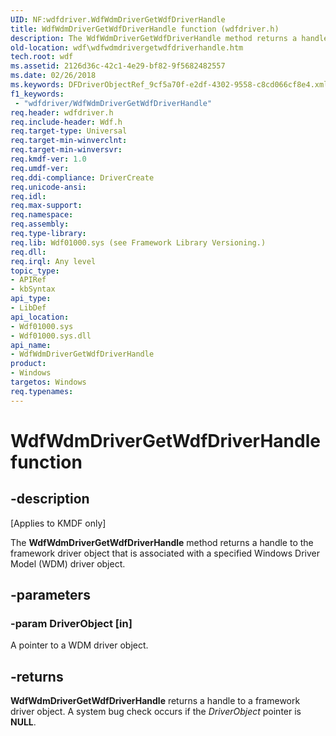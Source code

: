 ```yaml
---
UID: NF:wdfdriver.WdfWdmDriverGetWdfDriverHandle
title: WdfWdmDriverGetWdfDriverHandle function (wdfdriver.h)
description: The WdfWdmDriverGetWdfDriverHandle method returns a handle to the framework driver object that is associated with a specified Windows Driver Model (WDM) driver object.
old-location: wdf\wdfwdmdrivergetwdfdriverhandle.htm
tech.root: wdf
ms.assetid: 2126d36c-42c1-4e29-bf82-9f5682482557
ms.date: 02/26/2018
ms.keywords: DFDriverObjectRef_9cf5a70f-e2df-4302-9558-c8cd066cf8e4.xml, WdfWdmDriverGetWdfDriverHandle, WdfWdmDriverGetWdfDriverHandle method, kmdf.wdfwdmdrivergetwdfdriverhandle, wdf.wdfwdmdrivergetwdfdriverhandle, wdfdriver/WdfWdmDriverGetWdfDriverHandle
f1_keywords:
 - "wdfdriver/WdfWdmDriverGetWdfDriverHandle"
req.header: wdfdriver.h
req.include-header: Wdf.h
req.target-type: Universal
req.target-min-winverclnt: 
req.target-min-winversvr: 
req.kmdf-ver: 1.0
req.umdf-ver: 
req.ddi-compliance: DriverCreate
req.unicode-ansi: 
req.idl: 
req.max-support: 
req.namespace: 
req.assembly: 
req.type-library: 
req.lib: Wdf01000.sys (see Framework Library Versioning.)
req.dll: 
req.irql: Any level
topic_type:
- APIRef
- kbSyntax
api_type:
- LibDef
api_location:
- Wdf01000.sys
- Wdf01000.sys.dll
api_name:
- WdfWdmDriverGetWdfDriverHandle
product:
- Windows
targetos: Windows
req.typenames: 
---
```


# WdfWdmDriverGetWdfDriverHandle function


## -description


<p class="CCE_Message">[Applies to KMDF only]</p>

The <b>WdfWdmDriverGetWdfDriverHandle</b> method returns a handle to the framework driver object that is associated with a specified Windows Driver Model (WDM) driver object.


## -parameters




### -param DriverObject [in]

A pointer to a WDM driver object.


## -returns



<b>WdfWdmDriverGetWdfDriverHandle</b> returns a handle to a framework driver object. A system bug check occurs if the <i>DriverObject</i> pointer is <b>NULL</b>. 



